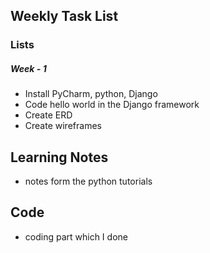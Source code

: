 ## Weekly Task List

### Lists 

##### Week - 1
* Install PyCharm, python, Django
* Code hello world in the Django framework
* Create ERD 
* Create wireframes

## Learning Notes
* notes form the python tutorials

## Code
* coding part which I done

